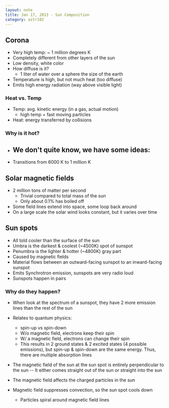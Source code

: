 ```yaml
---
layout: note
title: Jan 17, 2013 - Sun Composition
category: astr102
---
```


## Corona
- Very high temp: ~ 1 million degrees K
- Completely different from other layers of the sun
- Low density, white color
- How diffuse is it?
	- 1 liter of water over a sphere the size of the earth
- Temperature is high, but not much heat (too diffuse)
- Emits high energy radiation (way above visible light)

### Heat vs. Temp
- Temp: avg. kinetic energy (in a gas, actual motion)
	- high temp = fast moving particles
- Heat: energy transferred by collisions

### Why is it hot?
- We don't quite know, we have some ideas:
	-
- Transitions from 6000 K to 1 million K

## Solar magnetic fields
- 2 million tons of matter per second
	- Trivial compared to total mass of the sun
	- Only about 0.1% has boiled off
- Some field lines extend into space, some loop back around
- On a large scale the solar wind looks constant, but it varies over time

## Sun spots
- All told cooler than the surface of the sun
- Umbra is the darkest & coolest (~4500K) spot of sunspot
- Penumbra is the lighter & hotter (~4800K) gray part
- Caused by magnetic fields
- Material flows between an outward-facing sunspot to an inward-facing sunspot
- Emits Synchrotron emission, sunspots are very radio loud
- Sunspots happen in pairs

### Why do they happen?

- When look at the spectrum of a sunspot, they have 2 more emission lines than the rest of the sun

- Relates to quantum physics:
	- spin-up vs spin-down
	- W/o magnetic field, electrons keep their spin
	- W/ a magnetic field, electrons can change their spin
	- This results in 2 ground states & 2 excited states (4 possible emissions), but spin-up & spin-down are the same energy.  Thus, there are multiple absorption lines

- The magnetic field of the sun at the sun spot is entirely perpendicular to the sun -- It either comes straight out of the sun or straight into the sun

- The magnetic field affects the charged particles in the sun

- Magnetic field suppresses convection, so the sun spot cools down
	- Particles spiral around magnetic field lines
